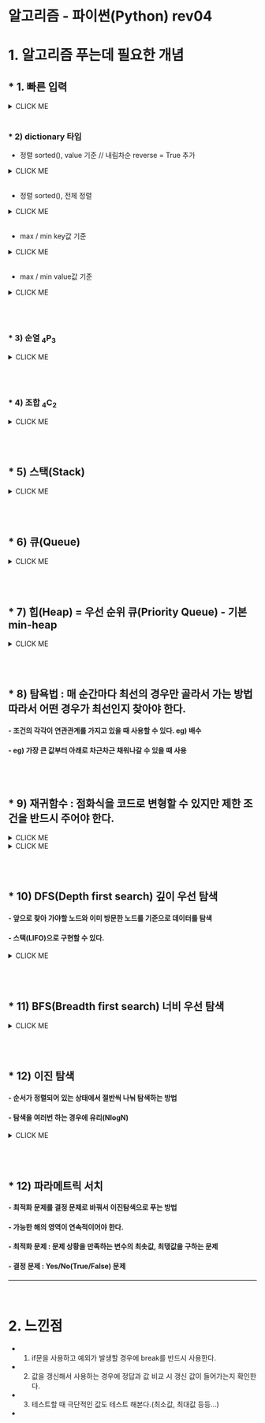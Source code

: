 # 알고리즘 - 파이썬(Python) rev04

# 1. 알고리즘 푸는데 필요한 개념

## * 1. 빠른 입력
 <details><summary>CLICK ME</summary>
 
 ```python
  import sys<br>
  sys.stdin.readline().strip() # strip을 사용하지 않으면 \n이 추가적으로 들어가게 된다.
 ```
 
 </details>
 
 <br>
 
### * 2) dictionary 타입<br>

   + 정렬 sorted(), value 기준 // 내림차순 reverse = True 추가
   
   <details><summary>CLICK ME</summary>
 
   ```python
   d = dict() # == d = {}
   sorted(d, key = lambda x : dict[x])
   ```

   ```python
   d = dict() # == d = {}
   sorted(d.items(), key = lambda x : x[1])
   ```
   </details> 

 
   <br>
   
  + 정렬 sorted(), 전체 정렬

   <details><summary>CLICK ME</summary>
 
   ```python
   d = dict() # == d = {}
   sorted(d.items())
   ```

   </details> 
  
   <br>
   
  + max / min key값 기준
   <details><summary>CLICK ME</summary>
 
   ```python
   d = dict() # == d = {}
   max(d, key = d.get)
   min(d, key = d.get)
   ```
   </details> 
   
   <br>
   
  + max / min value값 기준
   <details><summary>CLICK ME</summary>
 
   ```python
   d = dict() # == d = {}
   max(d.values())
   min(d.values())
   ```
   </details> 
   
<br><br>

### * 3) 순열 <sub>4</sub>P<sub>3</sub><br>

<details><summary>CLICK ME</summary>
 
```python
from itertools import permutations
v = [0, 1, 2, 3]
for i in permutations(v, 3): # v에서 4개를 뽑아서 나열
    print(i)
```
</details> 
   
<br><br>

### * 4) 조합 <sub>4</sub>C<sub>2</sub><br>

<details><summary>CLICK ME</summary>
 
```python
from itertools import combinations
v = [0, 1, 2, 3]
for i in combinations(v, 2): # v에서 4개를 뽑아서 나열
    print(i)
```
</details> 

<br><br>

## * 5) 스택(Stack)<br>

<details><summary>CLICK ME</summary>
 
```python
s = []
s.append('값1') # queue에 값을 추가 ['값1']
s.append('값2') # ['값1', '값2']
s.append('값3') # ['값1', '값2', '값3']
while len(s) > 0:
    print(s[-1])
    print(s.pop(-1)) # == print(s.pop()) 제일 뒤에 값이 순차적으로 빠진다. 따라서 ['값1', '값2'] -> ['값1'] ->[]이 된다.
```
</details> 

<br><br>

## * 6) 큐(Queue)<br>
 
<details><summary>CLICK ME</summary>
 
```python
from collections import deque
q = deque
q.append('값1') # queue에 값을 추가 ['값1']
q.append('값2') # ['값1', '값2']
q.appendleft('값3') # ['값3', '값1', '값2']
print(q.pop()) # 제일 뒤에 값('값2')이 빠진다. 따라서 ['값3', '값1']이 된다.
print(q.popleft()) # 제일 앞에 값('값3')이 빠진다. 따라서 ['값1']이 된다.
```
</details> 

<br><br>

## * 7) 힙(Heap) = 우선 순위 큐(Priority Queue) - 기본 min-heap<br>
 
<details><summary>CLICK ME</summary>
 
```python
import heapq as hq
pq = []
hq.heappush(pq, 6)
hq.heappush(pq, 12)
hq.heappush(pq, 0)
hq.heappush(pq, -5)
hq.heappush(pq, 8) # pq = [-5, 0, 6, 8, 12]

while pq:
    print(pq[0])
    hq.heappop(pq) # -5제거 -> 0제거 -> 6제거 -> 8제거 -> 12제거
```
</details> 

<br><br>

## * 8) 탐욕법 : 매 순간마다 최선의 경우만 골라서 가는 방법 따라서 어떤 경우가 최선인지 찾아야 한다.<br>
#### - 조건의 각각이 연관관계를 가지고 있을 때 사용할 수 있다. eg) 배수
#### - eg) 가장 큰 값부터 아래로 차근차근 채워나갈 수 있을 때 사용

<br><br>

## * 9) 재귀함수 : 점화식을 코드로 변형할 수 있지만 제한 조건을 반드시 주어야 한다.<br>
 
<details><summary>CLICK ME</summary>
 
```python
 # 재귀함수 예제
 def recursive_function(i):
     # 100을 호출했을 때 종료
     if i == 100:
         return
     print(i, '번째 재귀함수에서', i+1, '번째 재귀함수를 호출합니다.')
     recursive_function(i+1)
     print(i, '번째 재귀함수를 종료합니다.')
 
 recursive_function(1)
 
 ```
</details> 

<details><summary>CLICK ME</summary>
 
```python
 # eg) 최대공약수 구하는 방법 - 유클리드 호제법
 def gcd(a, b):
    if a % b == 0:
        return b
    else:
        return gcd(b, a % b)
 
 print(gcd(192, 162))
```
</details> 

<br><br>

## * 10) DFS(Depth first search) 깊이 우선 탐색<br>
#### - 앞으로 찾아 가야할 노드와 이미 방문한 노드를 기준으로 데이터를 탐색
#### - 스택(LIFO)으로 구현할 수 있다.
 
<details><summary>CLICK ME</summary>
 
```python
 # DFS 메소드 정의
# v는 시작 노드, visited는 각 노드가 방문된 정보를 표현하는 리스트
def dfs(graph, v, visited):
    # 현재 노드를 방문 처리
    visited[v] = True
    print(v, end=' ')

    # 현재 노드와 연결된 다른 노드를 재귀적으로 방문
    for i in graph[v]:
        if not visited[i]:
            dfs(graph, i, visited)

# 각 노드가 연결된 정보를 2차원 리스트로 표현
graph = [ [], [2, 3, 8], [1, 7], [1, 4, 5], [3, 5], [3, 4], [7], [2, 6, 8], [1, 7] ]

# 각 노드가 방문된 정보를 1차원 리스트로 표현
visited = [False] * 9

dfs(graph, 1, visited)
```
</details> 

<br><br>

## * 11) BFS(Breadth first search) 너비 우선 탐색<br>
 
<details><summary>CLICK ME</summary>
 
```python
 # BFS 메소드 정의
from collections import deque
def bfs(graph, start, visited):
    # 큐(Queue)를 구현하기 위해 deque 라이브러리 사용
    queue = deque([start])

    # 현재 노드를 방문 처리
    visited[start] = True

    # 큐가 존재하지 않을 때까지 반복
    while queue:
        # 큐에서 원소 하나를 뽑아 출력
        v = queue.popleft()
        print(v, end=' ')

        # 아직 방문하지 않은 인접한 원소들을 큐에 삽입
        for i in graph[v]:
            if not visited[i]:
                queue.append(i)
                visited[i] = True

# 각 노드가 연결된 정보를 2차원 리스트로 표현
graph = [ [], [2, 3, 8], [1, 7], [1, 4, 5], [3, 5], [3, 4], [7], [2, 6, 8], [1, 7] ]

# 각 노드가 방문된 정보를 1차원 리스트로 표현
visited = [False] * 9

bfs(graph, 1, visited)
```
</details> 

<br><br>

## * 12) 이진 탐색<br>
#### - 순서가 정렬되어 있는 상태에서 절반씩 나눠 탐색하는 방법
#### - 탐색을 여러번 하는 경우에 유리(NlogN)
 
<details><summary>CLICK ME</summary>
 
```python
#이진 탐색
from bisect import bisect_left, bisect_right

v = (0, 1, 3, 3, 6, 6, 6, 7, 8, 8, 9)
three = bisect_right(v, 3) - bisect_left(v, 3)
four = bisect_right(v, 4) - bisect_left(v, 4)
six = bisect_right(v, 6) - bisect_left(v, 6)

print(f'number of 3 : {three}')
print(f'number of 4 : {four}')
print(f'number of 6 : {six}') 
 
```
</details> 

<br><br>

## * 12) 파라메트릭 서치<br>
#### - 최적화 문제를 결정 문제로 바꿔서 이진탐색으로 푸는 방법
#### - 가능한 해의 영역이 연속적이어야 한다.
#### - 최적화 문제 : 문제 상황을 만족하는 변수의 최솟값, 최댃값을 구하는 문제
#### - 결정 문제 : Yes/No(True/False) 문제
 

<hr><br>

# 2. 느낀점 
  * 1) if문을 사용하고 예외가 발생할 경우에 break를 반드시 사용한다.
  * 2) 값을 갱신해서 사용하는 경우에 정답과 값 비교 시 갱신 값이 들어가는지 확인한다.
  * 3) 테스트할 때 극단적인 값도 테스트 해본다.(최소값, 최대값 등등...)
  * 

